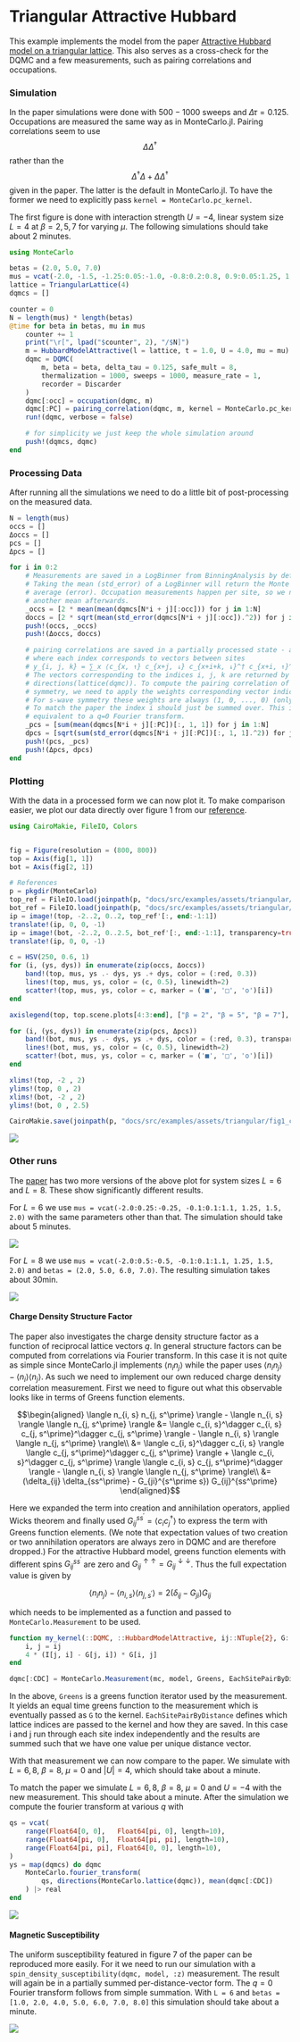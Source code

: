# Triangular Attractive Hubbard 

This example implements the model from the paper [Attractive Hubbard model on a triangular lattice](https://journals.aps.org/prb/abstract/10.1103/PhysRevB.48.3976). This also serves as a cross-check for the DQMC and a few measurements, such as pairing correlations and occupations. 

### Simulation

In the paper simulations were done with $500-1000$ sweeps and $\Delta\tau = 0.125$. Occupations are measured the same way as in MonteCarlo.jl. Pairing correlations seem to use $$\Delta \Delta^\dagger$$ rather than the $$\Delta^\dagger \Delta + \Delta \Delta^\dagger$$ given in the paper. The latter is the default in MonteCarlo.jl. To have the former we need to explicitly pass `kernel = MonteCarlo.pc_kernel`.

The first figure is done with interaction strength $U = -4$, linear system size $L = 4$ at $\beta = 2, 5, 7$ for varying $\mu$. The following simulations should take about 2 minutes.

```julia
using MonteCarlo

betas = (2.0, 5.0, 7.0)
mus = vcat(-2.0, -1.5, -1.25:0.05:-1.0, -0.8:0.2:0.8, 0.9:0.05:1.25, 1.5, 2.0)
lattice = TriangularLattice(4)
dqmcs = []

counter = 0
N = length(mus) * length(betas)
@time for beta in betas, mu in mus
    counter += 1
    print("\r[", lpad("$counter", 2), "/$N]")
    m = HubbardModelAttractive(l = lattice, t = 1.0, U = 4.0, mu = mu)
    dqmc = DQMC(
        m, beta = beta, delta_tau = 0.125, safe_mult = 8, 
        thermalization = 1000, sweeps = 1000, measure_rate = 1,
        recorder = Discarder
    )
    dqmc[:occ] = occupation(dqmc, m)
    dqmc[:PC] = pairing_correlation(dqmc, m, kernel = MonteCarlo.pc_kernel)
    run!(dqmc, verbose = false)

    # for simplicity we just keep the whole simulation around
    push!(dqmcs, dqmc)
end
```

### Processing Data

After running all the simulations we need to do a little bit of post-processing on the measured data. 

```julia
N = length(mus)
occs = []
Δoccs = []
pcs = []
Δpcs = []

for i in 0:2
    # Measurements are saved in a LogBinner from BinningAnalysis by default.
    # Taking the mean (std_error) of a LogBinner will return the Monte Carlo 
    # average (error). Occupation measurements happen per site, so we need 
    # another mean afterwards. 
    _occs = [2 * mean(mean(dqmcs[N*i + j][:occ])) for j in 1:N]
    doccs = [2 * sqrt(mean(std_error(dqmcs[N*i + j][:occ]).^2)) for j in 1:N]
    push!(occs, _occs)
    push!(Δoccs, doccs)

    # pairing correlations are saved in a partially processed state - a 3D matrix
    # where each index corresponds to vectors between sites
    # y_{i, j, k} = ∑_x ⟨c_{x, ↑} c_{x+j, ↓} c_{x+i+k, ↓}^† c_{x+i, ↑}^†
    # The vectors corresponding to the indices i, j, k are returned by 
    # directions(lattice(dqmc)). To compute the pairing correlation of a certain
    # symmetry, we need to apply the weights corresponding vector indices j, k.
    # For s-wave symmetry these weights are always (1, 0, ..., 0) (only vector 0).
    # To match the paper the index i should just be summed over. This is 
    # equivalent to a q=0 Fourier transform.
    _pcs = [sum(mean(dqmcs[N*i + j][:PC])[:, 1, 1]) for j in 1:N]
    dpcs = [sqrt(sum(std_error(dqmcs[N*i + j][:PC])[:, 1, 1].^2)) for j in 1:N]
    push!(pcs, _pcs)
    push!(Δpcs, dpcs)
end
```

### Plotting

With the data in a processed form we can now plot it. To make comparison easier, we plot our data directly over figure 1 from our [reference](https://journals.aps.org/prb/abstract/10.1103/PhysRevB.48.397).

```julia
using CairoMakie, FileIO, Colors


fig = Figure(resolution = (800, 800))
top = Axis(fig[1, 1])
bot = Axis(fig[2, 1])

# References
p = pkgdir(MonteCarlo)
top_ref = FileIO.load(joinpath(p, "docs/src/examples/assets/triangular/tri_Hub_ref1_1.png"))
bot_ref = FileIO.load(joinpath(p, "docs/src/examples/assets/triangular/tri_Hub_ref1_2.png"))
ip = image!(top, -2..2, 0..2, top_ref'[:, end:-1:1])
translate!(ip, 0, 0, -1)
ip = image!(bot, -2..2, 0..2.5, bot_ref'[:, end:-1:1], transparency=true)
translate!(ip, 0, 0, -1)

c = HSV(250, 0.6, 1)
for (i, (ys, dys)) in enumerate(zip(occs, Δoccs))
    band!(top, mus, ys .- dys, ys .+ dys, color = (:red, 0.3))
    lines!(top, mus, ys, color = (c, 0.5), linewidth=2)
    scatter!(top, mus, ys, color = c, marker = ('■', '□', 'o')[i])
end

axislegend(top, top.scene.plots[4:3:end], ["β = 2", "β = 5", "β = 7"], position = :rb)

for (i, (ys, dys)) in enumerate(zip(pcs, Δpcs))
    band!(bot, mus, ys .- dys, ys .+ dys, color = (:red, 0.3), transparency=true)
    lines!(bot, mus, ys, color = (c, 0.5), linewidth=2)
    scatter!(bot, mus, ys, color = c, marker = ('■', '□', 'o')[i])
end

xlims!(top, -2 , 2)
ylims!(top, 0 , 2)
xlims!(bot, -2 , 2)
ylims!(bot, 0 , 2.5)

CairoMakie.save(joinpath(p, "docs/src/examples/assets/triangular/fig1_comparison.png"), fig)
```

![](assets/triangular/fig1_comparison.png)

### Other runs

The [paper](https://journals.aps.org/prb/abstract/10.1103/PhysRevB.48.3976) has two more versions of the above plot for system sizes $L = 6$ and $L = 8$. These show significantly different results.

For $L = 6$ we use `mus = vcat(-2.0:0.25:-0.25, -0.1:0.1:1.1, 1.25, 1.5, 2.0)` with the same parameters other than that. The simulation should take about 5 minutes.

![](assets/triangular/fig2_comparison.png)

For $L=8$ we use `mus = vcat(-2.0:0.5:-0.5, -0.1:0.1:1.1, 1.25, 1.5, 2.0)` and `betas = (2.0, 5.0, 6.0, 7.0)`. The resulting simulation takes about 30min.

![](assets/triangular/fig3_comparison.png)

#### Charge Density Structure Factor

The paper also investigates the charge density structure factor as a function of reciprocal lattice vectors $q$. In general structure factors can be computed from correlations via Fourier transform. In this case it is not quite as simple since MonteCarlo.jl implements $\langle n_i n_j \rangle$ while the paper uses $\langle n_i n_j \rangle - \langle n_i \rangle \langle n_j \rangle$. As such we need to implement our own reduced charge density correlation measurement. First we need to figure out what this observable looks like in terms of Greens function elements.

```math
\begin{aligned}
	\langle n_{i, s} n_{j, s^\prime} \rangle - \langle n_{i, s} \rangle \langle n_{j, s^\prime} \rangle
	&= \langle c_{i, s}^\dagger c_{i, s} c_{j, s^\prime}^\dagger c_{j, s^\prime} \rangle  - \langle n_{i, s} \rangle \langle n_{j, s^\prime} \rangle\\
	&= \langle c_{i, s}^\dagger c_{i, s} \rangle \langle c_{j, s^\prime}^\dagger c_{j, s^\prime} \rangle + \langle c_{i, s}^\dagger c_{j, s^\prime} \rangle \langle c_{i, s} c_{j, s^\prime}^\dagger \rangle  - \langle n_{i, s} \rangle \langle n_{j, s^\prime} \rangle\\
	&= (\delta_{ij} \delta_{ss^\prime} - G_{ji}^{s^\prime s}) G_{ij}^{ss^\prime}
\end{aligned}
```

Here we expanded the term into creation and annihilation operators, applied Wicks theorem and finally used $G_{ij}^{ss^\prime} = \langle c_i c_j^\dagger \rangle$ to express the term with Greens function elements. (We note that expectation values of two creation or two annihilation operators are always zero in DQMC and are therefore dropped.) For the attractive Hubbard model, greens function elements with different spins $G_{ij}^{ss^\prime}$ are zero and $G_{ij}^{\uparrow\uparrow} = G_{ij}^{\downarrow\downarrow}$. Thus the full expectation value is given by

```math
\langle n_i n_j \rangle - \langle n_{i, s} \rangle \langle n_{j, s^\prime} \rangle = 2 (\delta_{ij} - G_{ji}) G_{ij}
```

which needs to be implemented as a function and passed to `MonteCarlo.Measurement` to be used.

```julia
function my_kernel(::DQMC, ::HubbardModelAttractive, ij::NTuple{2}, G::AbstractArray)
    i, j = ij
    4 * (I[j, i] - G[j, i]) * G[i, j]
end

dqmc[:CDC] = MonteCarlo.Measurement(mc, model, Greens, EachSitePairByDistance, my_kernel)
```

In the above, `Greens` is a greens function iterator used by the measurement. It yields an equal time greens function to the measurement which is eventually passed as `G` to the kernel. `EachSitePairByDistance` defines which lattice indices are passed to the kernel and how they are saved. In this case i and j run through each site index independently and the results are summed such that we have one value per unique distance vector.

With that measurement we can now compare to the paper. We simulate with $L = 6, 8$, $\beta = 8$, $\mu = 0$ and $|U| = 4$, which should take about a minute.

To match the paper we simulate $L = 6, 8$, $\beta = 8$, $\mu = 0$ and $U = -4$ with the new measurement. This should take about a minute. After the simulation we compute the fourier transform at various $q$ with

```julia
qs = vcat(
    range(Float64[0, 0],   Float64[pi, 0], length=10),
    range(Float64[pi, 0],  Float64[pi, pi], length=10),
    range(Float64[pi, pi], Float64[0, 0], length=10),
)
ys = map(dqmcs) do dqmc
    MonteCarlo.fourier_transform(
        qs, directions(MonteCarlo.lattice(dqmc)), mean(dqmc[:CDC])
    ) |> real
end
```

![](assets/triangular/fig6_comparison.png)

#### Magnetic Susceptibility

The uniform susceptibility featured in figure 7 of the paper can be reproduced more easily. For it we need to run our simulation with a `spin_density_susceptibility(dqmc, model, :z)` measurement. The result will again be in a partially summed per-distance-vector form. The $q=0$ Fourier transform follows from simple summation. With `L = 6` and `betas = [1.0, 2.0, 4.0, 5.0, 6.0, 7.0, 8.0]` this simulation should take about a minute.

![](assets/triangular/fig7_comparison.png)
